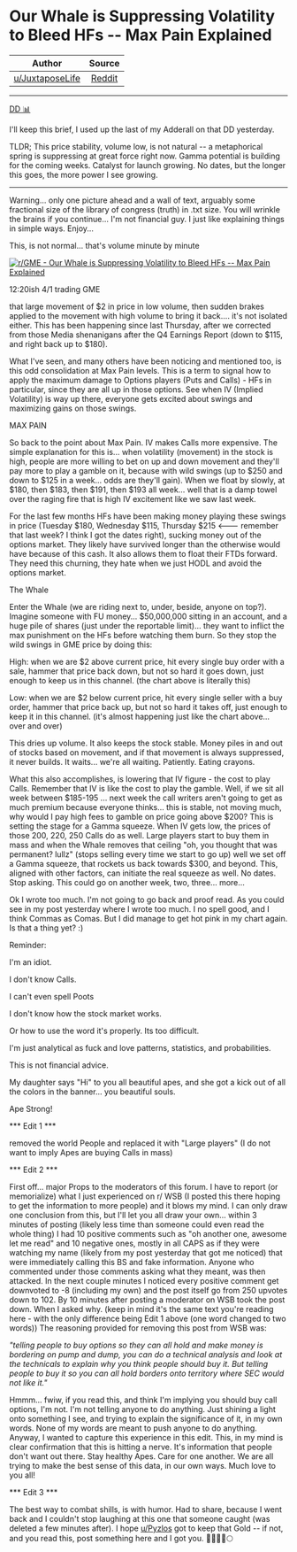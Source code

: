 Our Whale is Suppressing Volatility to Bleed HFs -- Max Pain Explained
======================================================================

| Author       | Source       | 
| :-------------: |:-------------:|
|  [u/JuxtaposeLife](https://www.reddit.com/user/JuxtaposeLife/) | [Reddit](https://www.reddit.com/r/GME/comments/mi1a5r/our_whale_is_suppressing_volatility_to_bleed_hfs/) | 

---

[DD 📊](https://www.reddit.com/r/GME/search?q=flair_name%3A%22DD%20%F0%9F%93%8A%22&restrict_sr=1)

I'll keep this brief, I used up the last of my Adderall on that DD yesterday.

TLDR; This price stability, volume low, is not natural -- a metaphorical spring is suppressing at great force right now. Gamma potential is building for the coming weeks. Catalyst for launch growing. No dates, but the longer this goes, the more power I see growing.

*******

Warning... only one picture ahead and a wall of text, arguably some fractional size of the library of congress (truth) in .txt size. You will wrinkle the brains if you continue... I'm not financial guy. I just like explaining things in simple ways. Enjoy...

This, is not normal... that's volume minute by minute

[![r/GME - Our Whale is Suppressing Volatility to Bleed HFs -- Max Pain Explained](https://preview.redd.it/2hrqqsv4rlq61.png?width=1495&format=png&auto=webp&s=afd396ca8d4e45cef312bb385d83bf8eb4ee8a8e)](https://preview.redd.it/2hrqqsv4rlq61.png?width=1495&format=png&auto=webp&s=afd396ca8d4e45cef312bb385d83bf8eb4ee8a8e)

12:20ish 4/1 trading GME

that large movement of $2 in price in low volume, then sudden brakes applied to the movement with high volume to bring it back.... it's not isolated either. This has been happening since last Thursday, after we corrected from those Media shenanigans after the Q4 Earnings Report (down to $115, and right back up to $180).

What I've seen, and many others have been noticing and mentioned too, is this odd consolidation at Max Pain levels. This is a term to signal how to apply the maximum damage to Options players (Puts and Calls) - HFs in particular, since they are all up in those options. See when IV (Implied Volatility) is way up there, everyone gets excited about swings and maximizing gains on those swings.

MAX PAIN

So back to the point about Max Pain. IV makes Calls more expensive. The simple explanation for this is... when volatility (movement) in the stock is high, people are more willing to bet on up and down movement and they'll pay more to play a gamble on it, because with wild swings (up to $250 and down to $125 in a week... odds are they'll gain). When we float by slowly, at $180, then $183, then $191, then $193 all week... well that is a damp towel over the raging fire that is high IV excitement like we saw last week.

For the last few months HFs have been making money playing these swings in price (Tuesday $180, Wednesday $115, Thursday $215 <--- remember that last week? I think I got the dates right), sucking money out of the options market. They likely have survived longer than the otherwise would have because of this cash. It also allows them to float their FTDs forward. They need this churning, they hate when we just HODL and avoid the options market.

The Whale

Enter the Whale (we are riding next to, under, beside, anyone on top?). Imagine someone with FU money... $50,000,000 sitting in an account, and a huge pile of shares (just under the reportable limit)... they want to inflict the max punishment on the HFs before watching them burn. So they stop the wild swings in GME price by doing this:

High: when we are $2 above current price, hit every single buy order with a sale, hammer that price back down, but not so hard it goes down, just enough to keep us in this channel. (the chart above is literally this)

Low: when we are $2 below current price, hit every single seller with a buy order, hammer that price back up, but not so hard it takes off, just enough to keep it in this channel. (it's almost happening just like the chart above... over and over)

This dries up volume. It also keeps the stock stable. Money piles in and out of stocks based on movement, and if that movement is always suppressed, it never builds. It waits... we're all waiting. Patiently. Eating crayons.

What this also accomplishes, is lowering that IV figure - the cost to play Calls. Remember that IV is like the cost to play the gamble. Well, if we sit all week between $185-195 ... next week the call writers aren't going to get as much premium because everyone thinks... this is stable, not moving much, why would I pay high fees to gamble on price going above $200? This is setting the stage for a Gamma squeeze. When IV gets low, the prices of those 200, 220, 250 Calls do as well. Large players start to buy them in mass and when the Whale removes that ceiling "oh, you thought that was permanent? lullz" (stops selling every time we start to go up) well we set off a Gamma squeeze, that rockets us back towards $300, and beyond. This, aligned with other factors, can initiate the real squeeze as well. No dates. Stop asking. This could go on another week, two, three... more...

Ok I wrote too much. I'm not going to go back and proof read. As you could see in my post yesterday where I wrote too much. I no spell good, and I think Commas as Comas. But I did manage to get hot pink in my chart again. Is that a thing yet? :)

Reminder:

I'm an idiot.

I don't know Calls.

I can't even spell Poots

I don't know how the stock market works.

Or how to use the word it's properly. Its too difficult.

I'm just analytical as fuck and love patterns, statistics, and probabilities.

This is not financial advice.

My daughter says "Hi" to you all beautiful apes, and she got a kick out of all the colors in the banner... you beautiful souls.

Ape Strong!

*** Edit 1 ***

removed the world People and replaced it with "Large players" (I do not want to imply Apes are buying Calls in mass)

*** Edit 2 ***

First off... major Props to the moderators of this forum. I have to report (or memorialize) what I just experienced on r/ WSB (I posted this there hoping to get the information to more people) and it blows my mind. I can only draw one conclusion from this, but I'll let you all draw your own... within 3 minutes of posting (likely less time than someone could even read the whole thing) I had 10 positive comments such as "oh another one, awesome let me read" and 10 negative ones, mostly in all CAPS as if they were watching my name (likely from my post yesterday that got me noticed) that were immediately calling this BS and fake information. Anyone who commented under those comments asking what they meant, was then attacked. In the next couple minutes I noticed every positive comment get downvoted to -8 (including my own) and the post itself go from 250 upvotes down to 102. By 10 minutes after posting a moderator on WSB took the post down. When I asked why. (keep in mind it's the same text you're reading here - with the only difference being Edit 1 above (one word changed to two words)) The reasoning provided for removing this post from WSB was:

*"telling people to buy options so they can all hold and make money is bordering on pump and dump, you can do a technical analysis and look at the technicals to explain why you think people should buy it. But telling people to buy it so you can all hold borders onto territory where SEC would not like it."*

Hmmm... fwiw, if you read this, and think I'm implying you should buy call options, I'm not. I'm not telling anyone to do anything. Just shining a light onto something I see, and trying to explain the significance of it, in my own words. None of my words are meant to push anyone to do anything. Anyway, I wanted to capture this experience in this edit. This, in my mind is clear confirmation that this is hitting a nerve. It's information that people don't want out there. Stay healthy Apes. Care for one another. We are all trying to make the best sense of this data, in our own ways. Much love to you all!

*** Edit 3 ***

The best way to combat shills, is with humor. Had to share, because I went back and I couldn't stop laughing at this one that someone caught (was deleted a few minutes after). I hope [u/Pyzlos](https://www.reddit.com/u/Pyzlos/) got to keep that Gold -- if not, and you read this, post something here and I got you. 💎🙌🦍🚀🌕
